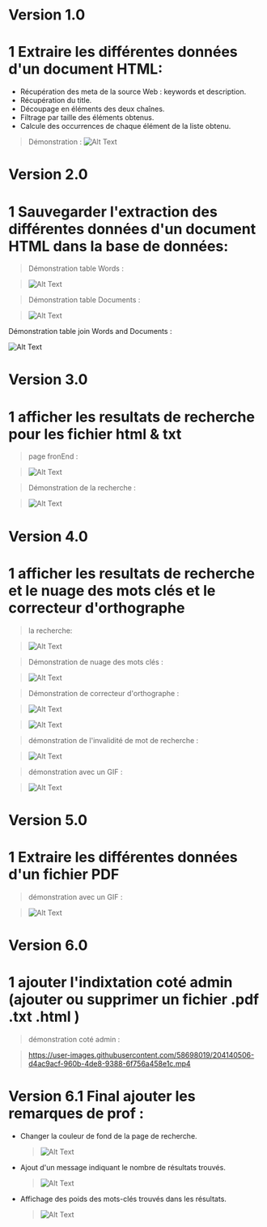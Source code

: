 # Version 1.0

# 1 Extraire les différentes données d'un document HTML:

- Récupération des meta de la source Web : keywords et description.
- Récupération du title.
- Découpage en éléments des deux chaînes.
- Filtrage par taille des éléments obtenus.
- Calcule des occurrences de chaque élément de la liste obtenu.

> Démonstration :
> ![Alt Text](https://github.com/mir-ak/MySearch_PHP/blob/master/demo/demo_v1.0.gif)

# Version 2.0

# 1 Sauvegarder l'extraction des différentes données d'un document HTML dans la base de données:

> Démonstration table Words :

> ![Alt Text](https://github.com/mir-ak/MySearch_PHP/blob/master/demo/Demo_v2_words.png)

> Démonstration table Documents :

> ![Alt Text](https://github.com/mir-ak/MySearch_PHP/blob/master/demo/Demo_v2_documents.png)

Démonstration table join Words and Documents :

![Alt Text](https://github.com/mir-ak/MySearch_PHP/blob/master/demo/Demo_v2_join_words_document.png)

# Version 3.0

# 1 afficher les resultats de recherche pour les fichier html & txt

> page fronEnd :

> ![Alt Text](https://github.com/mir-ak/MySearch_PHP/blob/master/demo/Demo_v3_frontend.png)

> Démonstration de la recherche :

> ![Alt Text](https://github.com/mir-ak/MySearch_PHP/blob/master/demo/Demo_v3_frontend_search.png)

# Version 4.0

# 1 afficher les resultats de recherche et le nuage des mots clés et le correcteur d'orthographe

> la recherche:

> ![Alt Text](https://github.com/mir-ak/MySearch_PHP/blob/master/demo/Demo_v4_1.png)

> Démonstration de nuage des mots clés :

> ![Alt Text](https://github.com/mir-ak/MySearch_PHP/blob/master/demo/Demo_v4_2.png)

> Démonstration de correcteur d'orthographe :

> ![Alt Text](https://github.com/mir-ak/MySearch_PHP/blob/master/demo/Demo_v4_3.png)

> ![Alt Text](https://github.com/mir-ak/MySearch_PHP/blob/master/demo/Demo_v4_4.png)

> démonstration de l'invalidité de mot de recherche :

> ![Alt Text](https://github.com/mir-ak/MySearch_PHP/blob/master/demo/Demo_v4_5.png)

> démonstration avec un GIF :

> ![Alt Text](https://github.com/mir-ak/MySearch_PHP/blob/master/demo/nuage_with_corrector.gif)

# Version 5.0

# 1 Extraire les différentes données d'un fichier PDF

> démonstration avec un GIF :

> ![Alt Text](https://github.com/mir-ak/MySearch_PHP/blob/master/demo/Demo_v5_pdf.gif)

# Version 6.0

# 1 ajouter l'indixtation coté admin (ajouter ou supprimer un fichier .pdf .txt .html )

> démonstration coté admin :

> https://user-images.githubusercontent.com/58698019/204140506-d4ac9acf-960b-4de8-9388-6f756a458e1c.mp4

# Version 6.1 Final ajouter les remarques de prof :

- Changer la couleur de fond de la page de recherche.

  > ![Alt Text](https://github.com/mir-ak/MySearch_PHP/blob/master/demo/Demo_v6_changeBackgroundColor.png)

- Ajout d'un message indiquant le nombre de résultats trouvés.

  > ![Alt Text](https://github.com/mir-ak/MySearch_PHP/blob/master/demo/Demo_v6_addText.png)

- Affichage des poids des mots-clés trouvés dans les résultats.

  > ![Alt Text](https://github.com/mir-ak/MySearch_PHP/blob/master/demo/Demo_v6_displayPoids.png)
